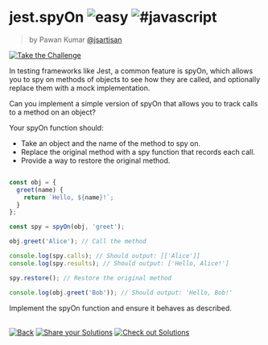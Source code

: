 <!--info-header-start--><h1>jest.spyOn <img src="https://img.shields.io/badge/-easy-7aad0c" alt="easy"/> <img src="https://img.shields.io/badge/-%23javascript-999" alt="#javascript"/></h1><blockquote><p>by Pawan Kumar <a href="https://github.com/jsartisan" target="_blank">@jsartisan</a></p></blockquote><p><a href="https://frontend-challenges.com/challenges/00109-easy-jest-spyon" target="_blank"><img src="https://img.shields.io/badge/-Take%20the%20Challenge-0d99ff?logo=javascript&logoColor=white" alt="Take the Challenge"/></a> </p><!--info-header-end-->

In testing frameworks like Jest, a common feature is spyOn, which allows you to spy on methods of objects to see how they are called, and optionally replace them with a mock implementation.

Can you implement a simple version of spyOn that allows you to track calls to a method on an object?

Your spyOn function should:

- Take an object and the name of the method to spy on.
- Replace the original method with a spy function that records each call.
- Provide a way to restore the original method.

```js index.js

const obj = {
  greet(name) {
    return `Hello, ${name}!`;
  }
};

const spy = spyOn(obj, 'greet');

obj.greet('Alice'); // Call the method

console.log(spy.calls); // Should output: [['Alice']]
console.log(spy.results); // Should output: ['Hello, Alice!']

spy.restore(); // Restore the original method

console.log(obj.greet('Bob')); // Should output: 'Hello, Bob!'
```

Implement the spyOn function and ensure it behaves as described.


<!--info-footer-start--><br><a href="../../README.md" target="_blank"><img src="https://img.shields.io/badge/-Back-grey" alt="Back"/></a> <a href="https://github.com/jsartisan/frontend-challenges/issues/new?template=answer.md&labels=answer,109,undefined&title=109%20-%20jest.spyOn%20-%20undefined&body=" target="_blank"><img src="https://img.shields.io/badge/-Share%20your%20Solutions-teal" alt="Share your Solutions"/></a> <a href="https://github.com/jsartisan/frontend-challenges/issues?q=label%3A109+label%3Aanswer+sort%3Areactions-%2B1-desc" target="_blank"><img src="https://img.shields.io/badge/-Check%20out%20Solutions-de5a77?logo=awesome-lists&logoColor=white" alt="Check out Solutions"/></a> <!--info-footer-end-->